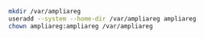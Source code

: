﻿```sh
mkdir /var/ampliareg
useradd --system --home-dir /var/ampliareg ampliareg
chown ampliareg:ampliareg /var/ampliareg
```
